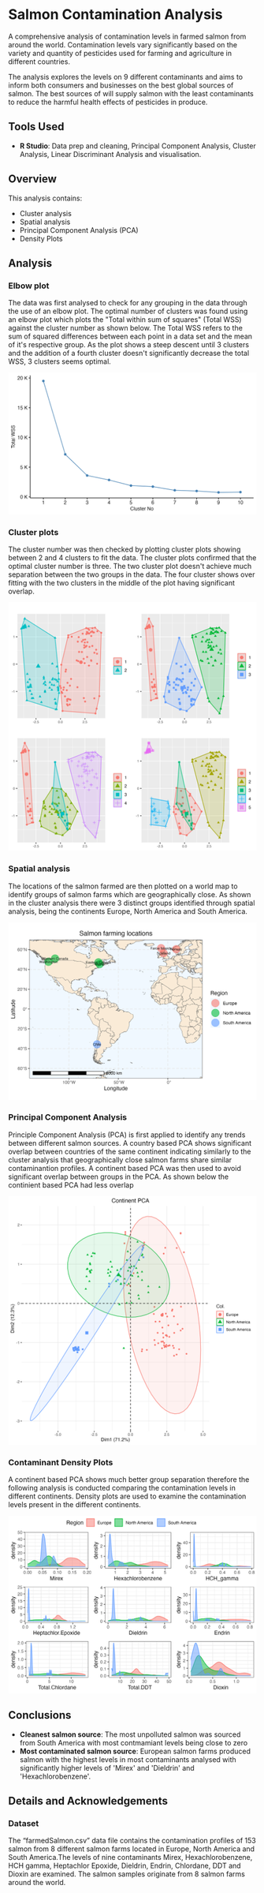 # Salmon Contamination Analysis
A comprehensive analysis of contamination levels in farmed salmon from around the world. Contamination levels vary significantly based on the variety and quantity of pesticides used for farming and agriculture in different countries.

The analysis explores the levels on 9 different contaminants and aims to inform both consumers and businesses on the best global sources of salmon. The best sources of will supply salmon with the least contaminants to reduce the harmful health effects of pesticides in produce. 


## Tools Used 
* **R Studio**: Data prep and cleaning, Principal Component Analysis, Cluster Analysis, Linear Discriminant Analysis and visualisation. 


## Overview
This analysis contains:
* Cluster analysis 
* Spatial analysis
* Principal Component Analysis (PCA)
* Density Plots 

## Analysis 

### Elbow plot

The data was first analysed to check for any grouping in the data through the use of an elbow plot. The optimal number of clusters was found using an elbow plot which plots the "Total within sum of squares" (Total WSS)  against the cluster number as shown below. The Total WSS refers to the sum of  squared differences between each point in a data set and the mean of it's respective group. As the plot shows a steep descent until 3 clusters and the addition of a fourth cluster doesn't significantly decrease the total WSS, 3 clusters seems optimal. 

![plot of optimal cluster number](salmonImages/optimalCluster.png)


### Cluster plots 

The cluster number was then checked by plotting cluster plots showing between 2 and 4 clusters to fit the data. The cluster plots confirmed that the optimal cluster number is three. The two cluster plot doesn't achieve much separation between the two groups in the data. The four cluster shows over fitting with the two clusters in the middle of the plot having significant overlap.


![grid of cluster plots](salmonImages/clusterGrid.png)


### Spatial analysis 

The locations of the salmon farmed are then plotted on a world map to identify groups of salmon farms which are geographically close. As shown in the cluster analysis there were 3 distinct groups identified through spatial analysis, being the continents Europe, North America and South America.  

![salmon farm locations world map](salmonImages/worldmapPlot.png)


### Principal Component Analysis 

Principle Component Analysis (PCA) is first applied to identify any trends between different salmon sources. A country based PCA shows significant overlap between countries of the same continent indicating similarly to the cluster analysis that geographically close salmon farms share similar contaminantion profiles. A continent based PCA was then used to avoid significant overlap between groups in the PCA. As shown below the continient based PCA had less overlap 


![continent based PCA plot](salmonImages/continentPCAplot.jpg)



### Contaminant Density Plots


A continent based PCA shows much better group separation therefore the following analysis is conducted comparing the contamination levels in different continents. Density plots are used to examine the contamination levels present in the different continents. 

![grid of contaminant density plots](salmonImages/densityGrid.png)




## Conclusions

* **Cleanest salmon source**: The most unpolluted salmon was sourced from South America with most contmamiant levels being close to zero
* **Most contaminated salmon source**: European salmon farms produced salmon with the highest levels in most contaminants analysed with significantly higher levels of 'Mirex' and 'Dieldrin' and 'Hexachlorobenzene'. 





## Details and Acknowledgements

### Dataset

The “farmedSalmon.csv” data file contains the contamination profiles of 153 salmon from 8 different salmon farms located in Europe, North America and South America.The levels of nine contaminants Mirex, Hexachlorobenzene, HCH gamma, Heptachlor Epoxide, Dieldrin, Endrin, Chlordane, DDT and Dioxin are examined. The salmon samples originate from 8 salmon farms around the world.








